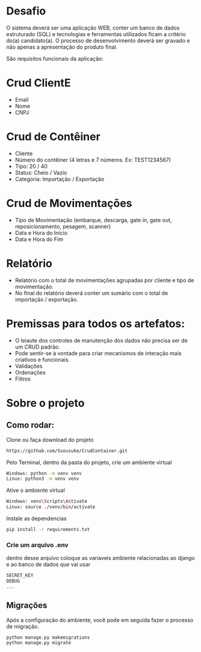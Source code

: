 # Desafio
O sistema deverá ser uma aplicação WEB, conter um banco de dados estruturado (SQL) e tecnologias e ferramentas utilizados ficam a critério do(a) candidato(a).
O processo de desenvolvimento deverá ser gravado e não apenas a apresentação do produto final.

São requisitos funcionais da aplicação:
# Crud ClientE
- Email
- Nome
- CNPJ

# Crud de Contêiner
- Cliente
- Número do contêiner (4 letras e 7 números. Ex: TEST1234567)
- Tipo: 20 / 40
- Status: Cheio / Vazio
- Categoria: Importação / Exportação 

# Crud de Movimentações
- Tipo de Movimentação (embarque, descarga, gate in, gate out,
reposicionamento, pesagem, scanner)
- Data e Hora do Início
- Data e Hora do Fim

# Relatório
- Relatório com o total de movimentações agrupadas por cliente e tipo de movimentação.
- No final do relatório deverá conter um sumário com o total de importação / exportação.

# Premissas para todos os artefatos:
- O leiaute dos controles de manutenção dos dados não precisa ser de um CRUD padrão.
- Pode sentir-se à vontade para criar mecanismos de interação mais criativos e funcionais.
- Validações
- Ordenações
- Filtros

# Sobre o projeto

## Como rodar:
Clone ou faça download do projeto

```sh
https://github.com/Ssousuke/CrudContainer.git
```


Pelo Terminal, dentro da pasta do projeto, crie um ambiente virtual

```sh
Windows: python -m venv venv
Linux: python3 -m venv venv
```

Ative o ambiente virtual
```sh
Windows: venv\Scripts\Activate
Linux: source ./venv/bin/activate
```
Instale as dependencias
```sh
pip install -r requirements.txt
```

### Crie um arquivo .env

dentro desse arquivo coloque as variaveis ambiente relacionadas ao django e ao banco de dados que vai usar
```sh
SECRET_KEY
DEBUG
...
```
## Migrações

Após a configuração do ambiente, você pode em seguida fazer o processo de migração.
```sh
python manage.py makemigrations
python manage.py migrate
```
